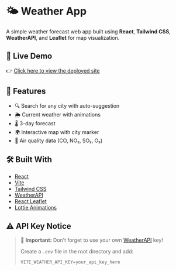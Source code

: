 # 🌤️ Weather App

A simple weather forecast web app built using **React**, **Tailwind CSS**, **WeatherAPI**, and **Leaflet** for map visualization.

## 🚀 Live Demo

👉 [Click here to view the deployed site](https://weather-1v5xdgap8-kobokers-projects.vercel.app/)

## 🔧 Features

- 🔍 Search for any city with auto-suggestion
- 🌦️ Current weather with animations
- 🌡️ 3-day forecast
- 🌍 Interactive map with city marker
- 💨 Air quality data (CO, NO₂, SO₂, O₃)

## 🛠️ Built With

- [React](https://react.dev/)
- [Vite](https://vite.dev/)
- [Tailwind CSS](https://tailwindcss.com/)
- [WeatherAPI](https://www.weatherapi.com/)
- [React Leaflet](https://react-leaflet.js.org/)
- [Lottie Animations](https://lottiefiles.com/)

## ⚠️ API Key Notice

> 📌 **Important:** Don’t forget to use your own [WeatherAPI](https://www.weatherapi.com/) key!
>
> Create a `.env` file in the root directory and add:
> ```
> VITE_WEATHER_API_KEY=your_api_key_here
> ```

